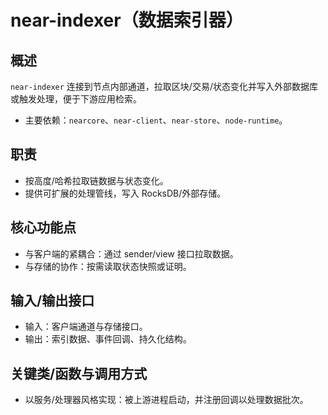 # near-indexer（数据索引器）

## 概述
`near-indexer` 连接到节点内部通道，拉取区块/交易/状态变化并写入外部数据库或触发处理，便于下游应用检索。

- 主要依赖：`nearcore`、`near-client`、`near-store`、`node-runtime`。

## 职责
- 按高度/哈希拉取链数据与状态变化。
- 提供可扩展的处理管线，写入 RocksDB/外部存储。

## 核心功能点
- 与客户端的紧耦合：通过 sender/view 接口拉取数据。
- 与存储的协作：按需读取状态快照或证明。

## 输入/输出接口
- 输入：客户端通道与存储接口。
- 输出：索引数据、事件回调、持久化结构。

## 关键类/函数与调用方式
- 以服务/处理器风格实现：被上游进程启动，并注册回调以处理数据批次。